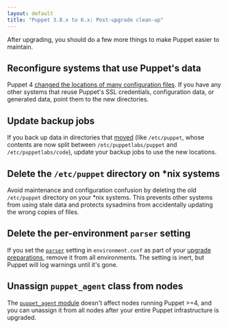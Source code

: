 ```yaml
---
layout: default
title: "Puppet 3.8.x to 6.x: Post-upgrade clean-up"
---
```


[moved]: ./whered_it_go.html

After upgrading, you should do a few more things to make Puppet easier to maintain.

## Reconfigure systems that use Puppet's data

Puppet 4 [changed the locations of many configuration files][moved]. If you have any other systems that reuse Puppet's SSL credentials, configuration data, or generated data, point them to the new directories.

## Update backup jobs

If you back up data in directories that [moved][] (like `/etc/puppet`, whose contents are now split between `/etc/puppetlabs/puppet` and `/etc/puppetlabs/code`), update your backup jobs to use the new locations.

## Delete the `/etc/puppet` directory on \*nix systems

Avoid maintenance and configuration confusion by deleting the old `/etc/puppet` directory on your \*nix systems. This prevents other systems from using stale data and protects sysadmins from accidentally updating the wrong copies of files.

## Delete the per-environment `parser` setting

If you set the [`parser`](/puppet/3.8/config_file_environment.html#parser) setting in `environment.conf` as part of your [upgrade preparations](./upgrade_major_pre.html), remove it from all environments. The setting is  inert, but Puppet will log warnings until it's gone.

## Unassign `puppet_agent` class from nodes

The [`puppet_agent` module](https://forge.puppetlabs.com/puppetlabs/puppet_agent) doesn't affect nodes running Puppet >=4, and you can unassign it from all nodes after your entire Puppet infrastructure is upgraded.
